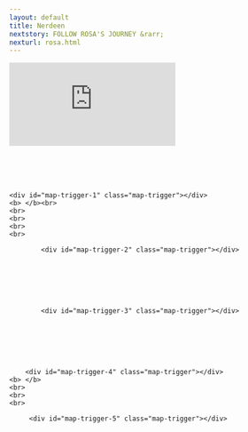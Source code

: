 ```yaml
---
layout: default
title: Nerdeen
nextstory: FOLLOW ROSA'S JOURNEY &rarr;
nexturl: rosa.html
---
```

 <div class="boxes" id="first">
 <div class="video">
 <iframe id="player1" src="https://player.vimeo.com/video/212149595?api=1&player_id=player1" frameborder="0" webkitallowfullscreen="" mozallowfullscreen="" allowfullscreen=""></iframe>
 </div>
 </div>
 <div class="boxes" id="second">
 
   <script src="https://studio20-2017.github.io/sanctuary/scripts/jquery.min.js"></script>
<script src="https://studio20-2017.github.io/sanctuary/scripts/jquery.scrollie.min_1.js"></script>
<script src="https://studio20-2017.github.io/sanctuary/scripts/nerdeen.js"></script>

<div style="height:10000px">

  <div id="map">
  </div>

  <div id="txt">
<br>
<br>
<br>
<br>

    <div id="map-trigger-1" class="map-trigger"></div>
    <b> </b><br>
    <br>
    <br>
    <br>
    <br>

            <div id="map-trigger-2" class="map-trigger"></div>
<b> </b>
<br>
<br>
<br>
<br>


            <div id="map-trigger-3" class="map-trigger"></div>
<b> </b>
<br>
<br>
<br>
<br>

        <div id="map-trigger-4" class="map-trigger"></div>
    <b> </b>
    <br>
    <br>
    <br>
    
         <div id="map-trigger-5" class="map-trigger"></div>
<b> </b>
<br>
<br>
<br>
<br>
         <div id="map-trigger-6" class="map-trigger"></div>
<b> </b>
<br>
<br>
  </div>
</div>

    <script src="js/index.js"></script>
 </div>
